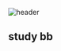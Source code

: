 ![header](https://capsule-render.vercel.app/api?type=rect&color=gradient&height=300&section=header&text=strange%20astra&fontSize=90)

## study bb
